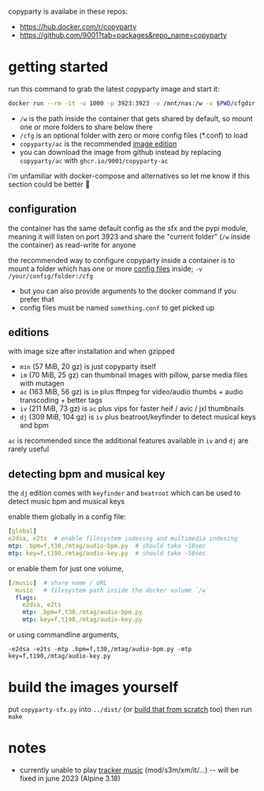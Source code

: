 copyparty is availabe in these repos:
* https://hub.docker.com/r/copyparty
* https://github.com/9001?tab=packages&repo_name=copyparty


# getting started

run this command to grab the latest copyparty image and start it:
```bash
docker run --rm -it -u 1000 -p 3923:3923 -v /mnt/nas:/w -v $PWD/cfgdir:/cfg copyparty/ac
```

* `/w` is the path inside the container that gets shared by default, so mount one or more folders to share below there
* `/cfg` is an optional folder with zero or more config files (*.conf) to load
* `copyparty/ac` is the recommended [image edition](#editions)
* you can download the image from github instead by replacing `copyparty/ac` with `ghcr.io/9001/copyparty-ac`

i'm unfamiliar with docker-compose and alternatives so let me know if this section could be better 🙏


## configuration

the container has the same default config as the sfx and the pypi module, meaning it will listen on port 3923 and share the "current folder" (`/w` inside the container) as read-write for anyone

the recommended way to configure copyparty inside a container is to mount a folder which has one or more [config files](https://github.com/9001/copyparty/blob/hovudstraum/docs/example.conf) inside; `-v /your/config/folder:/cfg`

* but you can also provide arguments to the docker command if you prefer that
* config files must be named `something.conf` to get picked up


## editions

with image size after installation and when gzipped

* `min` (57 MiB, 20 gz) is just copyparty itself
* `im` (70 MiB, 25 gz) can thumbnail images with pillow, parse media files with mutagen
* `ac` (163 MiB, 56 gz) is `im` plus ffmpeg for video/audio thumbs + audio transcoding + better tags
* `iv` (211 MiB, 73 gz) is `ac` plus vips for faster heif / avic / jxl thumbnails
* `dj` (309 MiB, 104 gz) is `iv` plus beatroot/keyfinder to detect musical keys and bpm

`ac` is recommended since the additional features available in `iv` and `dj` are rarely useful


## detecting bpm and musical key

the `dj` edition comes with `keyfinder` and `beatroot` which can be used to detect music bpm and musical keys

enable them globally in a config file:
```yaml
[global]
e2dsa, e2ts  # enable filesystem indexing and multimedia indexing
mtp: .bpm=f,t30,/mtag/audio-bpm.py  # should take ~10sec
mtp: key=f,t190,/mtag/audio-key.py  # should take ~50sec
```

or enable them for just one volume,
```yaml
[/music]  # share name / URL
  music   # filesystem path inside the docker volume `/w`
  flags:
    e2dsa, e2ts
    mtp: .bpm=f,t30,/mtag/audio-bpm.py
    mtp: key=f,t190,/mtag/audio-key.py
```

or using commandline arguments,
```
-e2dsa -e2ts -mtp .bpm=f,t30,/mtag/audio-bpm.py -mtp key=f,t190,/mtag/audio-key.py
```


# build the images yourself

put `copyparty-sfx.py` into `../dist/` (or [build that from scratch](../../docs/devnotes.md#just-the-sfx) too) then run `make`


# notes

* currently unable to play [tracker music](https://en.wikipedia.org/wiki/Module_file) (mod/s3m/xm/it/...) -- will be fixed in june 2023 (Alpine 3.18)
